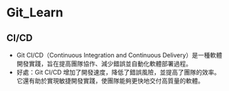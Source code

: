 # Git_Learn

## CI/CD
- Git CI/CD（Continuous Integration and Continuous Delivery）是一種軟體開發實踐，旨在提高團隊協作、減少錯誤並自動化軟體部署過程。
- 好處：Git CI/CD 增加了開發速度，降低了錯誤風險，並提高了團隊的效率。它還有助於實現敏捷開發實踐，使團隊能夠更快地交付高質量的軟體。
